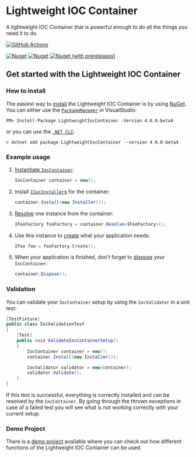 # Lightweight IOC Container

A lightweight IOC Container that is powerful enough to do all the things you need it to do.  

[![GitHub Actions](https://github.com/SimonG96/LightweightIocContainer/workflows/CI/badge.svg)](https://github.com/SimonG96/LightweightIocContainer/actions)

[![Nuget](https://img.shields.io/nuget/dt/LightweightIocContainer.svg?label=NuGet%20Downloads&logo=NuGet)](https://www.nuget.org/packages/LightweightIocContainer/)
[![Nuget](https://img.shields.io/nuget/v/LightweightIocContainer.svg?label=NuGet%20Version&logo=NuGet)](https://www.nuget.org/packages/LightweightIocContainer/)
[![Nuget (with prereleases)](https://img.shields.io/nuget/vpre/LightweightIocContainer.svg?label=NuGet%20Pre-Release&logo=NuGet)](https://www.nuget.org/packages/LightweightIocContainer/)

## Get started with the Lightweight IOC Container

### How to install

The easiest way to [install](https://github.com/SimonG96/LightweightIocContainer/wiki/Install-Lightweight-IOC-Container) the Lightweight IOC Container is by using [NuGet](https://www.nuget.org/packages/LightweightIocContainer/).  
You can either use the [`PackageManager`](https://github.com/SimonG96/LightweightIocContainer/wiki/Install-Lightweight-IOC-Container#packagemanager) in VisualStudio:

```PM
PM> Install-Package LightweightIocContainer -Version 4.0.0-beta4
```

or you can use the [`.NET CLI`](https://github.com/SimonG96/LightweightIocContainer/wiki/Install-Lightweight-IOC-Container#net-cli):

```.net
> dotnet add package LightweightIocContainer --version 4.0.0-beta4
```

### Example usage

  1. [Instantiate `IocContainer`](https://github.com/SimonG96/LightweightIocContainer/wiki/Simple-Usage-of-Lightweight-IOC-Container#instantiate-container):
  
      ```c#
      IocContainer container = new();
      ```

  2. Install [`IIocInstaller`s](https://github.com/SimonG96/LightweightIocContainer/wiki/IIocInstaller) for the container:

      ```c#
      container.Install(new Installer());
      ```

  3. [Resolve](https://github.com/SimonG96/LightweightIocContainer/wiki/Simple-Usage-of-Lightweight-IOC-Container#resolving-instances) one instance from the container:

      ```c#
      IFooFactory fooFactory = container.Resolve<IFooFactory>();
      ```

  4. Use this instance to [create](https://github.com/SimonG96/LightweightIocContainer/wiki/Advanced-Usage-of-Lightweight-IOC-Container#use-factories-to-resolve-instances) what your application needs:

      ```c#
      IFoo foo = fooFactory.Create();
      ```

  5. When your application is finished, don't forget to [dispose](https://github.com/SimonG96/LightweightIocContainer/wiki/Simple-Usage-of-Lightweight-IOC-Container#Disposing-Container) your `IocContainer`:

      ```c#
      container.Dispose();
      ```

### Validation

You can validate your `IocContainer` setup by using the `IocValidator` in a unit test:

```c#
[TestFixture]
public class IocValidationTest
{
    [Test]
    public void ValidateIocContainerSetup()
    {
        IocContainer container = new();
        container.Install(new Installer());

        IocValidator validator = new(container);
        validator.Validate();
    }
}
```

If this test is successful, everything is correctly installed and can be resolved by the `IocContainer`. By going through the thrown exceptions in case of a failed test you will see what is not working correctly with your current setup.

### Demo Project

There is a [demo project][demoProjectLink] available where you can check out how different functions of the Lightweight IOC Container can be used.

[demoProjectLink]: https://github.com/SimonG96/LightweightIocContainer_Example
